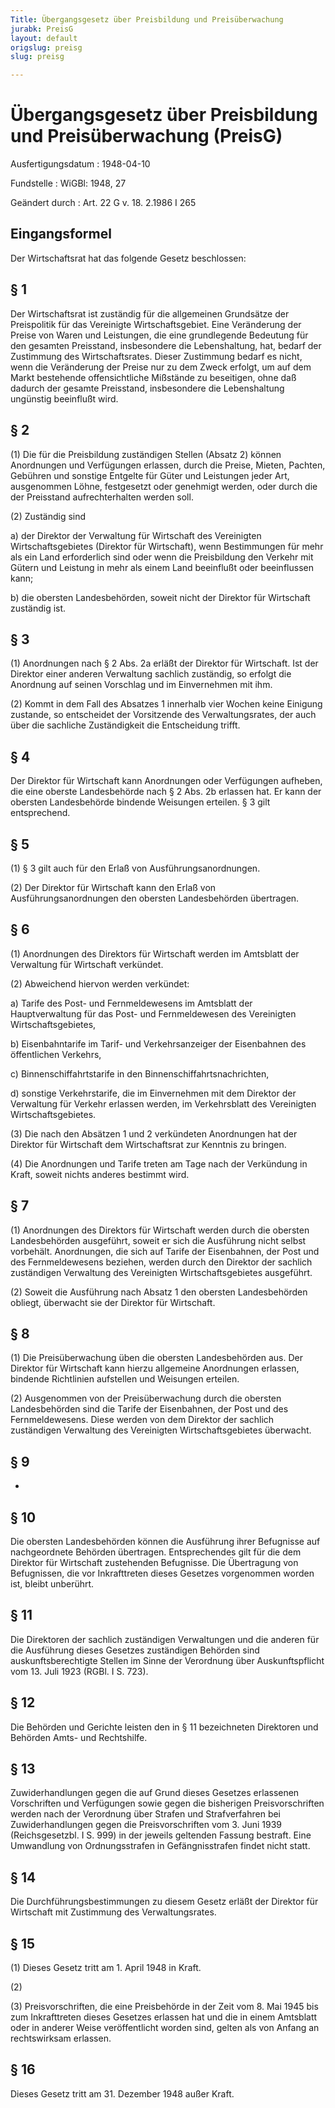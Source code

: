 ```yaml
---
Title: Übergangsgesetz über Preisbildung und Preisüberwachung
jurabk: PreisG
layout: default
origslug: preisg
slug: preisg

---
```


# Übergangsgesetz über Preisbildung und Preisüberwachung (PreisG)

Ausfertigungsdatum
:   1948-04-10

Fundstelle
:   WiGBl: 1948, 27

Geändert durch
:   Art. 22 G v. 18. 2.1986 I 265

## Eingangsformel

Der Wirtschaftsrat hat das folgende Gesetz beschlossen:

## § 1

Der
Wirtschaftsrat              ist zuständig für die allgemeinen
Grundsätze der Preispolitik für das
Vereinigte Wirtschaftsgebiet.              Eine Veränderung der Preise
von Waren und Leistungen, die eine grundlegende Bedeutung für den
gesamten Preisstand, insbesondere die Lebenshaltung, hat, bedarf der
Zustimmung
des Wirtschaftsrates.              Dieser Zustimmung bedarf es nicht,
wenn die Veränderung der Preise nur zu dem Zweck erfolgt, um auf dem
Markt bestehende offensichtliche Mißstände zu beseitigen, ohne daß
dadurch der gesamte Preisstand, insbesondere die Lebenshaltung
ungünstig beeinflußt wird.

## § 2

(1) Die für die Preisbildung zuständigen Stellen (Absatz 2) können
Anordnungen und Verfügungen erlassen, durch die Preise, Mieten,
Pachten, Gebühren und sonstige Entgelte für Güter und Leistungen jeder
Art, ausgenommen Löhne, festgesetzt oder genehmigt werden, oder durch
die der Preisstand aufrechterhalten werden soll.

(2) Zuständig sind

a)  der Direktor der Verwaltung für Wirtschaft des Vereinigten
    Wirtschaftsgebietes (Direktor für Wirtschaft),                    wenn
    Bestimmungen für mehr als ein Land erforderlich sind oder wenn die
    Preisbildung den Verkehr mit Gütern und Leistung in mehr als einem
    Land beeinflußt oder beeinflussen kann;


b)  die obersten Landesbehörden, soweit nicht
    der Direktor für Wirtschaft                    zuständig ist.

## § 3

(1) Anordnungen nach § 2 Abs. 2a erläßt
der Direktor für Wirtschaft.              Ist
der Direktor einer anderen Verwaltung              sachlich zuständig,
so erfolgt die Anordnung auf seinen Vorschlag und im Einvernehmen mit
ihm.

(2) Kommt in dem Fall des Absatzes 1 innerhalb vier Wochen keine
Einigung zustande, so entscheidet
der Vorsitzende des Verwaltungsrates,              der auch über die
sachliche Zuständigkeit die Entscheidung trifft.

## § 4

Der Direktor für Wirtschaft              kann Anordnungen oder
Verfügungen aufheben, die eine oberste Landesbehörde nach § 2 Abs. 2b
erlassen hat. Er kann der obersten Landesbehörde bindende Weisungen
erteilen. § 3 gilt entsprechend.

## § 5

(1) § 3 gilt auch für den Erlaß von Ausführungsanordnungen.

(2)
Der Direktor für Wirtschaft              kann den Erlaß von
Ausführungsanordnungen den obersten Landesbehörden übertragen.

## § 6

(1) Anordnungen
des Direktors für Wirtschaft              werden im
Amtsblatt der Verwaltung für Wirtschaft              verkündet.

(2) Abweichend hiervon werden verkündet:

a)  Tarife des Post- und Fernmeldewesens im
    Amtsblatt der Hauptverwaltung für das Post- und Fernmeldewesen des
    Vereinigten Wirtschaftsgebietes,


b)  Eisenbahntarife im
    Tarif- und Verkehrsanzeiger der Eisenbahnen des öffentlichen Verkehrs,


c)  Binnenschiffahrtstarife in den
    Binnenschiffahrtsnachrichten,


d)  sonstige Verkehrstarife, die im Einvernehmen mit
    dem Direktor der Verwaltung für Verkehr                    erlassen
    werden, im
    Verkehrsblatt des Vereinigten Wirtschaftsgebietes.




(3) Die nach den Absätzen 1 und 2 verkündeten Anordnungen hat
der Direktor für Wirtschaft              dem
Wirtschaftsrat              zur Kenntnis zu bringen.

(4) Die Anordnungen und Tarife treten am Tage nach der Verkündung in
Kraft, soweit nichts anderes bestimmt wird.

## § 7

(1) Anordnungen
des Direktors für Wirtschaft              werden durch die obersten
Landesbehörden ausgeführt, soweit er sich die Ausführung nicht selbst
vorbehält. Anordnungen, die sich auf Tarife der Eisenbahnen, der Post
und des Fernmeldewesens beziehen, werden durch
den Direktor              der sachlich zuständigen
Verwaltung des Vereinigten Wirtschaftsgebietes
ausgeführt.

(2) Soweit die Ausführung nach Absatz 1 den obersten Landesbehörden
obliegt, überwacht sie
der Direktor für Wirtschaft.

## § 8

(1) Die Preisüberwachung üben die obersten Landesbehörden aus.
Der Direktor für Wirtschaft              kann hierzu allgemeine
Anordnungen erlassen, bindende Richtlinien aufstellen und Weisungen
erteilen.

(2) Ausgenommen von der Preisüberwachung durch die obersten
Landesbehörden sind die Tarife der Eisenbahnen, der Post und des
Fernmeldewesens. Diese werden von
dem Direktor              der sachlich zuständigen
Verwaltung des Vereinigten Wirtschaftsgebietes              überwacht.

## § 9

-

## § 10

Die obersten Landesbehörden können die Ausführung ihrer Befugnisse auf
nachgeordnete Behörden übertragen. Entsprechendes gilt für die
dem Direktor für Wirtschaft              zustehenden Befugnisse. Die
Übertragung von Befugnissen, die vor Inkrafttreten dieses Gesetzes
vorgenommen worden ist, bleibt unberührt.

## § 11

Die
Direktoren der              sachlich zuständigen
Verwaltungen              und die anderen für die Ausführung dieses
Gesetzes zuständigen Behörden sind auskunftsberechtigte Stellen im
Sinne der Verordnung über Auskunftspflicht vom 13. Juli 1923 (RGBl. I
S. 723).

## § 12

Die Behörden und Gerichte leisten den in § 11 bezeichneten
Direktoren              und Behörden Amts- und Rechtshilfe.

## § 13

Zuwiderhandlungen gegen die auf Grund dieses Gesetzes erlassenen
Vorschriften und Verfügungen sowie gegen die bisherigen
Preisvorschriften werden nach der Verordnung über Strafen und
Strafverfahren bei Zuwiderhandlungen gegen die Preisvorschriften vom
3\. Juni 1939 (Reichsgesetzbl. I S. 999) in der jeweils geltenden
Fassung bestraft. Eine Umwandlung von Ordnungsstrafen in
Gefängnisstrafen findet nicht statt.

## § 14

Die Durchführungsbestimmungen zu diesem Gesetz erläßt
der Direktor für Wirtschaft              mit Zustimmung
des Verwaltungsrates.

## § 15

(1) Dieses Gesetz tritt am 1. April 1948 in Kraft.

(2)

(3) Preisvorschriften, die eine Preisbehörde in der Zeit vom 8. Mai
1945 bis zum Inkrafttreten dieses Gesetzes erlassen hat und die in
einem Amtsblatt oder in anderer Weise veröffentlicht worden sind,
gelten als von Anfang an rechtswirksam erlassen.

## § 16

Dieses Gesetz tritt am 31. Dezember 1948 außer Kraft.

